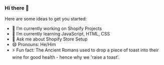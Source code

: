 ### Hi there 👋


Here are some ideas to get you started:

- 🔭 I’m currently working on Shopify Projects
- 🌱 I’m currently learning JavaScript, HTML, CSS
- 💬 Ask me about Shopify Store Setup
- 😄 Pronouns: He/Him
- ⚡ Fun fact: The Ancient Romans used to drop a piece of toast into their wine for good health - hence why we 'raise a toast'.

